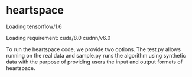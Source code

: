 # heartspace
Loading tensorflow/1.6

Loading requirement: cuda/8.0 cudnn/v6.0

To run the heartspace code, we provide two options. The test.py allows running on the real data and sample.py runs the algorithm using synthetic data with the purpose of providing users the input and output formats of heartspace.
